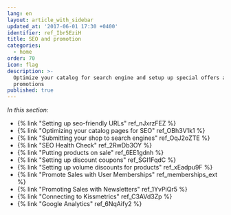```yaml
---
lang: en
layout: article_with_sidebar
updated_at: '2017-06-01 17:30 +0400'
identifier: ref_Ibr5EziH
title: SEO and promotion
categories:
  - home
order: 70
icon: flag
description: >-
  Optimize your catalog for search engine and setup up special offers and
  promotions
published: true
---
```

_In this section:_

*   {% link "Setting up seo-friendly URLs" ref_nJxrzFEZ %}
*   {% link "Optimizing your catalog pages for SEO" ref_OBh3V1k1 %}
*   {% link "Submitting your shop to search engines" ref_OqJ2oZTE %}
*   {% link "SEO Health Check" ref_2RwDb3OY %}
*   {% link "Putting products on sale" ref_6EE1gdnh %}
*   {% link "Setting up discount coupons" ref_SGI1FqdC %}
*   {% link "Setting up volume discounts for products" ref_xEadpu9F %}
*   {% link "Promote Sales with User Memberships" ref_memberships_ext %}
*   {% link "Promoting Sales with Newsletters" ref_1YvPiQr5 %}
*   {% link "Connecting to Kissmetrics" ref_C3AVd3Zp %}
*   {% link "Google Analytics" ref_6NqAify2 %}
